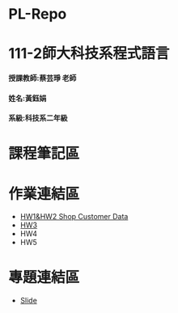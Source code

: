 # PL-Repo
# 111-2師大科技系程式語言
#### 授課教師:蔡芸琤 老師
#### 姓名:黃鈺娟
#### 系級:科技系二年級
# 課程筆記區
# 作業連結區
+ [HW1&HW2 Shop Customer Data](https://github.com/Olivia401/PL-Repo/blob/main/HW1/%E4%BD%9C%E6%A5%AD1.ipynb)
+ [HW3](https://github.com/Olivia401/PL-Repo/tree/main/HW3)
+ HW4
+ HW5
# 專題連結區
+ [Slide](https://www.canva.com/design/DAFhN0Tphs8/SarinkU2qCBPGde6BMUBSA/edit)

